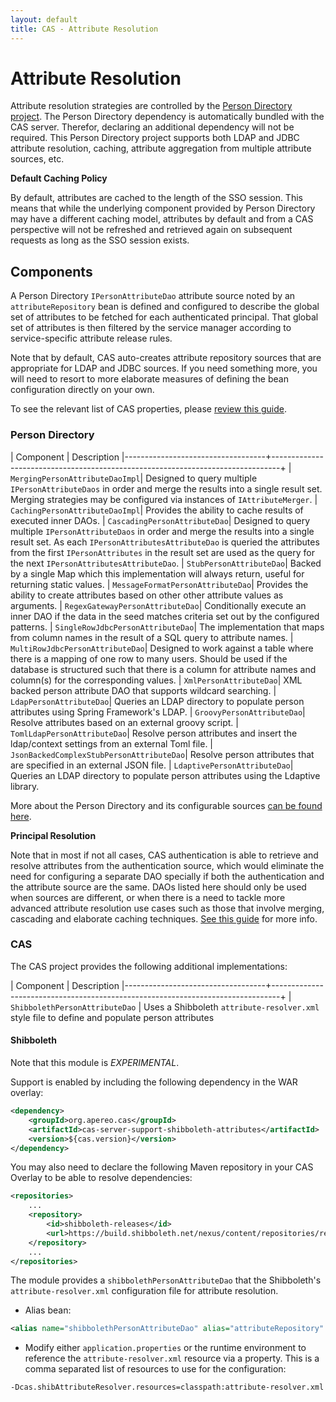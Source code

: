 ```yaml
---
layout: default
title: CAS - Attribute Resolution
---
```


# Attribute Resolution

Attribute resolution strategies are controlled by 
the [Person Directory project](https://github.com/apereo/person-directory). 
The Person Directory dependency is automatically bundled with the CAS server. Therefor, 
declaring an additional dependency will not be required. 
This Person Directory project supports both LDAP and JDBC attribute resolution, 
caching, attribute aggregation from multiple attribute sources, etc.

<div class="alert alert-info"><strong>Default Caching Policy</strong><p>By default, 
attributes are cached to the length of the SSO session. 
This means that while the underlying component provided by Person Directory may have 
a different caching model, attributes by default and from 
a CAS perspective will not be refreshed and retrieved again on subsequent requests 
as long as the SSO session exists.</p></div>


## Components

A Person Directory `IPersonAttributeDao` attribute source noted by an `attributeRepository` bean 
is defined and configured to describe the global set of attributes to be fetched 
for each authenticated principal. That global set of attributes is then filtered by the 
service manager according to service-specific attribute release rules. 

Note that by default, CAS auto-creates attribute repository sources that are appropriate for LDAP and JDBC sources.
If you need something more, you will need to resort to more elaborate measures of defining the bean configuration directly
on your own. 

To see the relevant list of CAS properties, please [review this guide](../installation/Configuration-Properties.html).

### Person Directory

| Component         					| Description 
|-----------------------------------+--------------------------------------------------------------------------------+
| `MergingPersonAttributeDaoImpl`| Designed to query multiple `IPersonAttributeDaos` in order and merge the results into a single result set. Merging strategies may be configured via instances of `IAttributeMerger`.
| `CachingPersonAttributeDaoImpl`| Provides the ability to cache results of executed inner DAOs.
| `CascadingPersonAttributeDao`| Designed to query multiple `IPersonAttributeDaos` in order and merge the results into a single result set. As each `IPersonAttributesAttributeDao` is queried the attributes from the first `IPersonAttributes` in the result set are used as the query for the next `IPersonAttributesAttributeDao`. 
| `StubPersonAttributeDao`| Backed by a single Map which this implementation will always return, useful for returning static values.
| `MessageFormatPersonAttributeDao`| Provides the ability to create attributes based on other other attribute values as arguments.
| `RegexGatewayPersonAttributeDao`| Conditionally execute an inner DAO if the data in the seed matches criteria set out by the configured patterns.
| `SingleRowJdbcPersonAttributeDao`| The implementation that maps from column names in the result of a SQL query to attribute names.
| `MultiRowJdbcPersonAttributeDao`| Designed to work against a table where there is a mapping of one row to many users. Should be used if the database is structured such that there is a column for attribute names and column(s) for the corresponding values.
| `XmlPersonAttributeDao`| XML backed person attribute DAO that supports wildcard searching.
| `LdapPersonAttributeDao`| Queries an LDAP directory to populate person attributes using Spring Framework's LDAP.
| `GroovyPersonAttributeDao`| Resolve attributes based on an external groovy script.
| `TomlLdapPersonAttributeDao`| Resolve person attributes and insert the ldap/context settings from an external Toml file. 
| `JsonBackedComplexStubPersonAttributeDao`| Resolve person attributes that are specified in an external JSON file.
| `LdaptivePersonAttributeDao`| Queries an LDAP directory to populate person attributes using the Ldaptive library.

More about the Person Directory and its configurable sources [can be found here](https://github.com/apereo/person-directory).

<div class="alert alert-info"><strong>Principal Resolution</strong><p>Note that in most if not all cases, 
CAS authentication is able to retrieve and resolve attributes from the authentication source, which would 
eliminate the need for configuring a separate DAO specially if both the authentication and the attribute source are the same. 
DAOs listed here should only be used when sources are different, or when there is a need to tackle more advanced attribute 
resolution use cases such as those that involve merging, cascading and elaborate 
caching techniques. <a href="../installation/Configuring-Principal-Resolution.html">See this guide</a> for more info.</p></div>


### CAS

The CAS project provides the following additional implementations:

| Component         					| Description 
|-----------------------------------+--------------------------------------------------------------------------------+
| `ShibbolethPersonAttributeDao` | Uses a Shibboleth `attribute-resolver.xml` style file to define and populate person attributes

#### Shibboleth

Note that this module is *EXPERIMENTAL*.

Support is enabled by including the following dependency in the WAR overlay:

```xml
<dependency>
    <groupId>org.apereo.cas</groupId>
    <artifactId>cas-server-support-shibboleth-attributes</artifactId>
    <version>${cas.version}</version>
</dependency>
```

You may also need to declare the following Maven repository in your 
CAS Overlay to be able to resolve dependencies:

```xml
<repositories>
    ...
    <repository>
        <id>shibboleth-releases</id>
        <url>https://build.shibboleth.net/nexus/content/repositories/releases</url>
    </repository>
    ...
</repositories>
```

The module provides a `shibbolethPersonAttributeDao` that the Shibboleth's `attribute-resolver.xml` configuration file for attribute resolution.

- Alias bean:

```xml
<alias name="shibbolethPersonAttributeDao" alias="attributeRepository" />
```

- Modify either `application.properties` or the runtime environment 
to reference the `attribute-resolver.xml` resource via a property. This is a
comma separated list of resources to use for the configuration:

```shell
-Dcas.shibAttributeResolver.resources=classpath:attribute-resolver.xml
```
